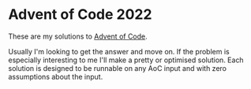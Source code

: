 # Advent of Code 2022

These are my solutions to [Advent of Code](https://adventofcode.com/).

Usually I'm looking to get the answer and move on. If the problem is especially interesting to me I'll make a pretty or optimised solution. Each solution is designed to be runnable on any AoC input and with zero assumptions about the input. 

